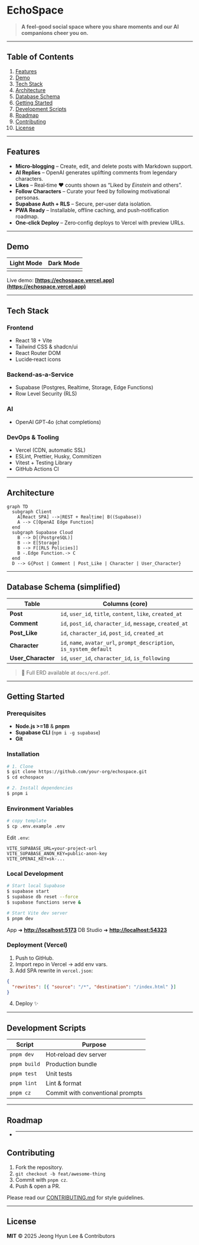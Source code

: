 # EchoSpace

> **A feel‑good social space where you share moments and our AI companions cheer you on.**

---

&#x20;&#x20;

## Table of Contents

1. [Features](#features)
2. [Demo](#demo)
3. [Tech Stack](#tech-stack)
4. [Architecture](#architecture)
5. [Database Schema](#database-schema)
6. [Getting Started](#getting-started)
7. [Development Scripts](#development-scripts)
8. [Roadmap](#roadmap)
9. [Contributing](#contributing)
10. [License](#license)

---

## Features

- **Micro‑blogging** – Create, edit, and delete posts with Markdown support.
- **AI Replies** – OpenAI generates uplifting comments from legendary characters.
- **Likes** – Real‑time ♥︎ counts shown as “Liked by _Einstein_ and others”.
- **Follow Characters** – Curate your feed by following motivational personas.
- **Supabase Auth + RLS** – Secure, per‑user data isolation.
- **PWA Ready** – Installable, offline caching, and push‑notification roadmap.
- **One‑click Deploy** – Zero‑config deploys to Vercel with preview URLs.

---

## Demo

| Light Mode | Dark Mode |
| ---------- | --------- |
|            |           |

Live demo: **[https://echospace.vercel.app](https://echospace.vercel.app)**

---

## Tech Stack

### Frontend

- React 18 + Vite
- Tailwind CSS & shadcn/ui
- React Router DOM
- Lucide‑react icons

### Backend‑as‑a‑Service

- Supabase (Postgres, Realtime, Storage, Edge Functions)
- Row Level Security (RLS)

### AI

- OpenAI GPT‑4o (chat completions)

### DevOps & Tooling

- Vercel (CDN, automatic SSL)
- ESLint, Prettier, Husky, Commitizen
- Vitest + Testing Library
- GitHub Actions CI

---

## Architecture

```mermaid
graph TD
  subgraph Client
    A[React SPA] -->|REST + Realtime| B((Supabase))
    A --> C[OpenAI Edge Function]
  end
  subgraph Supabase Cloud
    B --> D[(PostgreSQL)]
    B --> E[Storage]
    B --> F[[RLS Policies]]
    B -.Edge Function.-> C
  end
  D --> G{Post | Comment | Post_Like | Character | User_Character}
```

---

## Database Schema (simplified)

| Table              | Columns (core)                                                        |
| ------------------ | --------------------------------------------------------------------- |
| **Post**           | `id`, `user_id`, `title`, `content`, `like`, `created_at`             |
| **Comment**        | `id`, `post_id`, `character_id`, `message`, `created_at`              |
| **Post_Like**      | `id`, `character_id`, `post_id`, `created_at`                         |
| **Character**      | `id`, `name`, `avatar_url`, `prompt_description`, `is_system_default` |
| **User_Character** | `id`, `user_id`, `character_id`, `is_following`                       |

> 📄 Full ERD available at `docs/erd.pdf`.

---

## Getting Started

### Prerequisites

- **Node.js >=18** & **pnpm**
- **Supabase CLI** (`npm i -g supabase`)
- **Git**

### Installation

```bash
# 1. Clone
$ git clone https://github.com/your-org/echospace.git
$ cd echospace

# 2. Install dependencies
$ pnpm i
```

### Environment Variables

```bash
# copy template
$ cp .env.example .env
```

Edit `.env`:

```env
VITE_SUPABASE_URL=your-project-url
VITE_SUPABASE_ANON_KEY=public-anon-key
VITE_OPENAI_KEY=sk-...
```

### Local Development

```bash
# Start local Supabase
$ supabase start
$ supabase db reset --force
$ supabase functions serve &

# Start Vite dev server
$ pnpm dev
```

App ➜ **[http://localhost:5173](http://localhost:5173)**
DB Studio ➜ **[http://localhost:54323](http://localhost:54323)**

### Deployment (Vercel)

1. Push to GitHub.
2. Import repo in Vercel → add env vars.
3. Add SPA rewrite in `vercel.json`:

```json
{
  "rewrites": [{ "source": "/*", "destination": "/index.html" }]
}
```

4. Deploy ✨

---

## Development Scripts

| Script       | Purpose                          |
| ------------ | -------------------------------- |
| `pnpm dev`   | Hot‑reload dev server            |
| `pnpm build` | Production bundle                |
| `pnpm test`  | Unit tests                       |
| `pnpm lint`  | Lint & format                    |
| `pnpm cz`    | Commit with conventional prompts |

---

## Roadmap

- ***

## Contributing

1. Fork the repository.
2. `git checkout -b feat/awesome‑thing`
3. Commit with `pnpm cz`.
4. Push & open a PR.

Please read our [CONTRIBUTING.md](CONTRIBUTING.md) for style guidelines.

---

## License

**MIT** © 2025 Jeong Hyun Lee & Contributors
